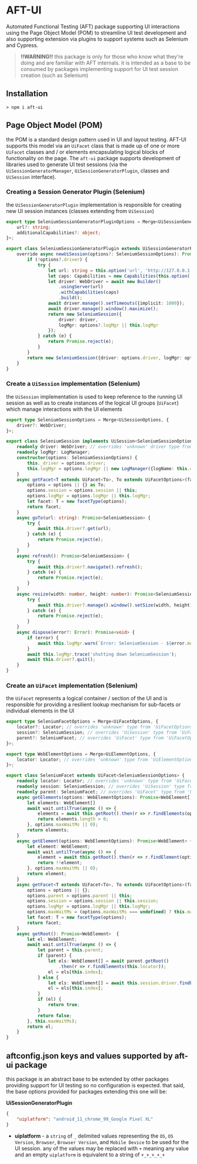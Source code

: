 # AFT-UI
Automated Functional Testing (AFT) package supporting UI interactions using the Page Object Model (POM) to streamline UI test development and also supporting extension via plugins to support systems such as Selenium and Cypress.

> **!!WARNING!!**
this package is only for those who know what they're doing and are familiar with AFT internals. it is intended as a base to be consumed by packages implementing support for UI test session creation (such as Selenium)

## Installation
`> npm i aft-ui`

## Page Object Model (POM)
the POM is a standard design pattern used in UI and layout testing. AFT-UI supports this model via an `UiFacet` class that is made up of one or more `UiFacet` classes and / or elements encapsulating logical blocks of functionality on the page. The `aft-ui` package supports development of libraries used to generate UI test sessions (via the `UiSessionGeneratorManager`, `UiSessionGeneratorPlugin`, classes and `UiSession` interface).

### Creating a Session Generator Plugin (Selenium)
the `UiSessionGeneratorPlugin` implementation is responsible for creating new UI session instances (classes extending from `UiSession`)

```typescript
export type SeleniumSessionGeneratorPluginOptions = Merge<UiSessionGeneratorPluginOptions, { 
    url?: string;
    additionalCapabilities?: object;
}>;

export class SeleniumSessionGeneratorPlugin extends UiSessionGeneratorPlugin<SeleniumSessionGeneratorPluginOptions> {
    override async newUiSession(options?: SeleniumSessionOptions): Promise<SeleniumSession> {
        if (!options?.driver) {
            try {
                let url: string = this.option('url', 'http://127.0.0.1:4444/');
                let caps: Capabilities = new Capabilities(this.option('additionalCapabilities', {}));
                let driver: WebDriver = await new Builder()
                    .usingServer(url)
                    .withCapabilities(caps)
                    .build();
                await driver.manage().setTimeouts({implicit: 1000});
                await driver.manage().window().maximize();
                return new SeleniumSession({
                    driver: driver,
                    logMgr: options?.logMgr || this.logMgr
                });
            } catch (e) {
                return Promise.reject(e);
            }
        }
        return new SeleniumSession({driver: options.driver, logMgr: options.logMgr || this.logMgr});
    }
}
```

### Create a `UiSession` implementation (Selenium)
the `UiSession` implementation is used to keep reference to the running UI session as well as to create instances of the logical UI groups (`UiFacet`) which manage interactions with the UI elements

```typescript
export type SeleniumSessionOptions = Merge<UiSessionOptions, {
    driver?: WebDriver;
}>;

export class SeleniumSession implements UiSession<SeleniumSessionOptions> {
    readonly driver: WebDriver; // overrides 'unknown' driver type from 'UiSession'
    readonly logMgr: LogManager;
    constructor(options: SeleniumSessionOptions) {
        this._driver = options.driver;
        this.logMgr = options.logMgr || new LogManager({logName: this.constructor.name});
    }
    async getFacet<T extends UiFacet<To>, To extends UiFacetOptions>(facetType: Class<T>, options?: To): Promise<T> {
        options = options || {} as To;
        options.session = options.session || this;
        options.logMgr = options.logMgr || this.logMgr;
        let facet: T = new facetType(options);
        return facet;
    }
    async goTo(url: string): Promise<SeleniumSession> {
        try {
            await this.driver?.get(url);
        } catch (e) {
            return Promise.reject(e);
        }
    }
    async refresh(): Promise<SeleniumSession> {
        try {
            await this.driver?.navigate().refresh();
        } catch (e) {
            return Promise.reject(e);
        }
    }
    async resize(width: number, height: number): Promise<SeleniumSession> {
        try {
            await this.driver?.manage().window().setSize(width, height);
        } catch (e) {
            return Promise.reject(e);
        }
    }
    async dispose(error?: Error): Promise<void> {
        if (error) {
            await this.logMgr.warn(`Error: SeleniumSession - ${error.message}`);
        }
        await this.logMgr.trace('shutting down SeleniumSession');
        await this.driver?.quit();
    }
}
```

### Create an `UiFacet` implementation (Selenium)
the `UiFacet` represents a logical container / section of the UI and is responsible for providing a resilient lookup mechanism for sub-facets or individual elements in the UI
```typescript
export type SeleniumFacetOptions = Merge<UiFacetOptions, {
    locator?: Locator; // overrides 'unknown' type from 'UiFacetOptions'
    session?: SeleniumSession; // overrides 'UiSession' type from 'UiFacetOptions'
    parent?: SeleniumFacet; // overrides 'UiFacet' type from 'UiFacetOptions'
}>;

export type WebElementOptions = Merge<UiElementOptions, {
    locator: Locator; // overrides 'unknown' type from 'UiElementOptions'
}>;

export class SeleniumFacet extends UiFacet<SeleniumSessionOptions> {
    readonly locator: Locator; // overrides 'unknown' type from 'UiFacet'
    readonly session: SeleniumSession; // overrides 'UiSession' type from 'UiFacet'
    readonly parent: SeleniumFacet; // overrides 'UiFacet' type from 'UiFacet'
    async getElements(options: WebElementOptions): Promise<WebElement[]> {
        let elements: WebElement[]
        await wait.untilTrue(async () => {
            elements = await this.getRoot().then(r => r.findElements(options.locator));
            return elements.length > 0;
        }, options.maxWaitMs || 0);
        return elements;
    }
    async getElement(options: WebElementOptions): Promise<WebElement> {
        let element: WebElement;
        await wait.untilTrue(async () => {
            element = await this.getRoot().then(r => r.findElement(options.locator));
            return !!element;
        }, options.maxWaitMs || 0);
        return element;
    }
    async getFacet<T extends UiFacet<To>, To extends UiFacetOptions>(facetType: Class<T>, options?: To): Promise<T> {
        options = options || {};
        options.parent = options.parent || this;
        options.session = options.session || this.session;
        options.logMgr = options.logMgr || this.logMgr;
        options.maxWaitMs = (options.maxWaitMs === undefined) ? this.maxWaitMs : options.maxWaitMs;
        let facet: T = new facetType(options);
        return facet;
    }
    async getRoot(): Promise<WebElement>  {
        let el: WebElement;
        await wait.untilTrue(async () => {
            let parent = this.parent;
            if (parent) {
                let els: WebElement[] = await parent.getRoot()
                    .then(r => r.findElements(this.locator));
                el = els[this.index];
            } else {
                let els: WebElement[] = await this.session.driver.findElements(this.locator));
                el = els[this.index];
            }
            if (el) {
                return true;
            }
            return false;
        }, this.maxWaitMs);
        return el;
    }
}
```
## aftconfig.json keys and values supported by aft-ui package
this package is an abstract base to be extended by other packages providing support for UI testing so no configuration is expected. that said, the base options provided for packages extending this one will be:

**UiSessionGeneratorPlugin**
```json
{
    "uiplatform": "android_11_chrome_99_Google Pixel XL"
}
```
- **uiplatform** - a `string` of `_` delimited values representing the `OS`, `OS Version`, `Browser`, `Browser Version`, and `Mobile Device` to be used for the UI session. any of the values may be replaced with `+` meaning any value and an empty `uiplatform` is equivalent to a string of `+_+_+_+_+`